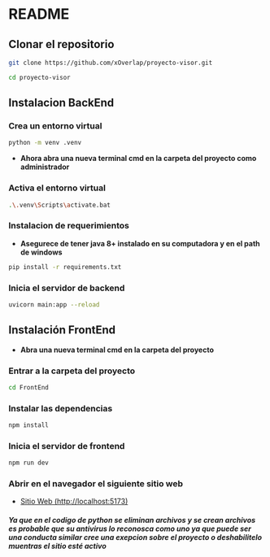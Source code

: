 # **README**

## **Clonar el repositorio**

```bash
git clone https://github.com/xOverlap/proyecto-visor.git
```

```bash
cd proyecto-visor
```

## **Instalacion BackEnd**

### Crea un entorno virtual

```bash
python -m venv .venv
```

- **Ahora abra una nueva terminal cmd en la carpeta del proyecto como administrador**

### Activa el entorno virtual

```bash
.\.venv\Scripts\activate.bat
```

### Instalacion de requerimientos
- **Asegurece de tener java 8+ instalado en su computadora y en el path de windows**

```bash
pip install -r requirements.txt
```

### Inicia el servidor de backend

```bash
uvicorn main:app --reload
```

## **Instalación FrontEnd**

- **Abra una nueva terminal cmd en la carpeta del proyecto**

### Entrar a la carpeta del proyecto

```bash
cd FrontEnd
```

### Instalar las dependencias

```bash
npm install
```

### Inicia el servidor de frontend

```bash
npm run dev
```

### **Abrir en el navegador el siguiente sitio web**

- [Sitio Web (http://localhost:5173)](http://localhost:5173)

##### *Ya que en el codigo de python se eliminan archivos y se crean archivos es probable que su antivirus lo reconosca como uno ya que puede ser una conducta similar cree una exepcion sobre el proyecto o deshabilitelo muentras el sitio esté activo*
